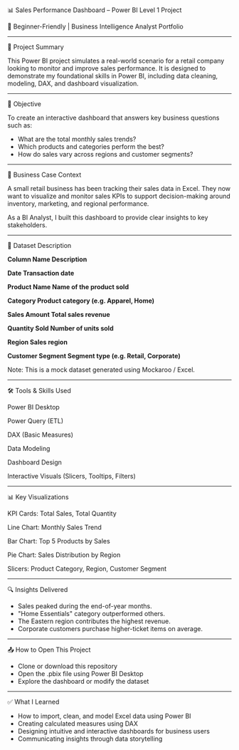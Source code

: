 📊 Sales Performance Dashboard – Power BI Level 1 Project

🔰 Beginner-Friendly | Business Intelligence Analyst Portfolio

--- 

🧠 Project Summary

This Power BI project simulates a real-world scenario for a retail company looking to monitor and improve sales performance. It is designed to demonstrate my foundational skills in Power BI, including data cleaning, modeling, DAX, and dashboard visualization.

---

📌 Objective

To create an interactive dashboard that answers key business questions such as:

* What are the total monthly sales trends?
* Which products and categories perform the best?
* How do sales vary across regions and customer segments?

---

🛒 Business Case Context

A small retail business has been tracking their sales data in Excel. They now want to visualize and monitor sales KPIs to support decision-making around inventory, marketing, and regional performance.

As a BI Analyst, I built this dashboard to provide clear insights to key stakeholders.

---

📁 Dataset Description

**Column Name		Description**

**Date			Transaction date**

**Product Name		Name of the product sold**

**Category		Product category (e.g. Apparel, Home)**

**Sales Amount		Total sales revenue**

**Quantity Sold		Number of units sold**

**Region			Sales region**

**Customer Segment	Segment type (e.g. Retail, Corporate)**



Note: This is a mock dataset generated using Mockaroo / Excel.

---

🛠️ Tools \& Skills Used

Power BI Desktop

Power Query (ETL)

DAX (Basic Measures)

Data Modeling

Dashboard Design

Interactive Visuals (Slicers, Tooltips, Filters)

---

📊 Key Visualizations

KPI Cards: Total Sales, Total Quantity

Line Chart: Monthly Sales Trend

Bar Chart: Top 5 Products by Sales

Pie Chart: Sales Distribution by Region

Slicers: Product Category, Region, Customer Segment

---

🔍 Insights Delivered

* Sales peaked during the end-of-year months.
* "Home Essentials" category outperformed others.
* The Eastern region contributes the highest revenue.
* Corporate customers purchase higher-ticket items on average.

---

📤 How to Open This Project

* Clone or download this repository
* Open the .pbix file using Power BI Desktop
* Explore the dashboard or modify the dataset



---

✅ What I Learned

* How to import, clean, and model Excel data using Power BI
* Creating calculated measures using DAX
* Designing intuitive and interactive dashboards for business users
* Communicating insights through data storytelling
